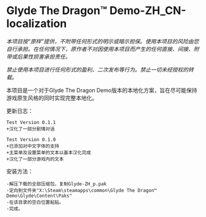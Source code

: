 # Glyde The Dragon™ Demo-ZH_CN-localization
*本项目按“原样”提供，不附带任何形式的明示或暗示担保。使用本项目的风险由您自行承担。在任何情况下，原作者不对因使用本项目而产生的任何直接、间接、附带或后果性损害承担责任。*

*禁止使用本项目进行任何形式的盈利、二次发布等行为。禁止一切未经授权的转载。*

本项目是一个对于Glyde The Dragon Demo版本的本地化方案，旨在尽可能保持游戏原生风格的同时实现完整本地化。

更新日志：

    Test Version 0.1.1
    +汉化了一部分剧情对话
    
    Test Version 0.1.0
    +已添加对中文字体的支持
    +主菜单及设置菜单的文本以基本汉化完成
    +汉化了一部分游戏内的文本

安装方法：

    -解压下载的全部压缩包，复制Glyde-ZH_p.pak
    -定向到文件夹"X:\Steam\steamapps\common\Glyde The Dragon™ Demo\Glyde\Content\Paks"
    -在该目录的空白位置粘贴。
    -完成。
